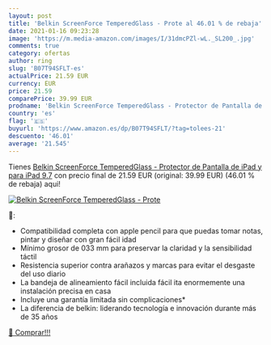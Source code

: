 ```yaml
---
layout: post
title: 'Belkin ScreenForce TemperedGlass - Prote al 46.01 % de rebaja'
date: 2021-01-16 09:23:28
image: 'https://m.media-amazon.com/images/I/31dmcPZl-wL._SL200_.jpg'
comments: true
category: ofertas
author: ring
slug: 'B07T94SFLT-es'
actualPrice: 21.59 EUR
currency: EUR
price: 21.59
comparePrice: 39.99 EUR
prodname: 'Belkin ScreenForce TemperedGlass - Protector de Pantalla de iPad y para iPad 9.7'
country: 'es'
flag: '🇪🇸'
buyurl: 'https://www.amazon.es/dp/B07T94SFLT/?tag=tolees-21'
descuento: '46.01'
average: '21.545'
---
```


Tienes [Belkin ScreenForce TemperedGlass - Protector de Pantalla de iPad y para iPad 9.7](https://www.amazon.es/dp/B07T94SFLT/?tag=tolees-21) con precio final de  21.59 EUR (original: 39.99 EUR) (46.01 %  de rebaja) aqui!

[![Belkin ScreenForce TemperedGlass - Prote](https://m.media-amazon.com/images/I/31dmcPZl-wL._SL200_.jpg)](https://www.amazon.es/dp/B07T94SFLT/?tag=tolees-21)

🔎:

- Compatibilidad completa con apple pencil para que puedas tomar notas, pintar y diseñar con gran fácil idad
- Mínimo grosor de 033 mm para preservar la claridad y la sensibilidad táctil
- Resistencia superior contra arañazos y marcas para evitar el desgaste del uso diario
- La bandeja de alineamiento fácil incluida fácil ita enormemente una instalación precisa en casa
- Incluye una garantía limitada sin complicaciones*
- La diferencia de belkin: liderando tecnología e innovación durante más de 35 años

[🛒 Comprar!!!](https://www.amazon.es/dp/B07T94SFLT/?tag=tolees-21)
